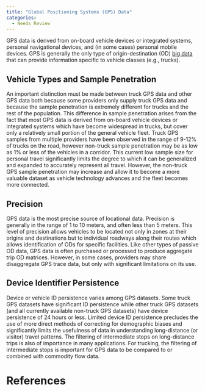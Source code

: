 ```yaml
---
title: "Global Positioning Systems (GPS) Data"
categories:
  - Needs Review
---
```


GPS data is derived from on-board vehicle devices or integrated systems, personal navigational devices, and (in some cases) personal mobile devices. GPS is generally the only type of origin-destination (OD) [big data](Big_Data) that can provide information specific to vehicle classes (e.g., trucks).

Vehicle Types and Sample Penetration
------------------------------------

An important distinction must be made between truck GPS data and other GPS data both because some providers only supply truck GPS data and because the sample penetration is extremely different for trucks and the rest of the population. This difference in sample penetration arises from the fact that most GPS data is derived from on-board vehicle devices or integrated systems which have become widespread in trucks, but cover only a relatively small portion of the general vehicle fleet. Truck GPS samples from multiple providers have been observed in the range of 9-12% of trucks on the road, however non-truck sample penetration may be as low as 1% or less of the vehicles in a corridor. This current low sample size for personal travel significantly limits the degree to which it can be generalized and expanded to accurately represent all travel. However, the non-truck GPS sample penetration may increase and allow it to become a more valuable dataset as vehicle technology advances and the fleet becomes more connected.

Precision
---------

GPS data is the most precise source of locational data. Precision is generally in the range of 1 to 10 meters, and often less than 5 meters. This level of precision allows vehicles to be located not only in zones at their origins and destinations but to individual roadways along their routes which allows identification of ODs for specific facilities. Like other types of passive OD data, GPS data is often purchased or processed to produce aggregate trip OD matrices. However, in some cases, providers may share disaggregate GPS trace data, but only with significant limitations on its use.

Device Identifier Persistence
-----------------------------

Device or vehicle ID persistence varies among GPS datasets. Some truck GPS datasets have significant ID persistence while other truck GPS datasets (and all currently available non-truck GPS datasets) have device persistence of 24 hours or less. Limited device ID persistence precludes the use of more direct methods of correcting for demographic biases and significantly limits the usefulness of data in understanding long-distance (or visitor) travel patterns. The filtering of intermediate stops on long-distance trips is also of importance in many applications. For trucking, the filtering of intermediate stops is important for GPS data to be compared to or combined with commodity flow data.

References
==========

